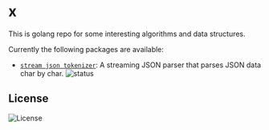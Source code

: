 # x

This is golang repo for some interesting algorithms and data structures.

Currently the following packages are available:

- [`stream json tokenizer`](./parsing/jsontokenizer/): A streaming JSON parser that parses JSON data char by char. ![status](https://img.shields.io/github/actions/workflow/status/crescent617/x/parsing.yml)


## License

![License](https://img.shields.io/github/license/crescent617/x)
